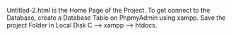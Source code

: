 Untitled-2.html is the Home Page of the Project.
To get connect to the Database, create a Database Table on PhpmyAdmin using xampp.
Save the project Folder in Local Disk C --> xampp --> htdocs.
